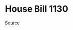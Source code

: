 # House Bill 1130

[Source](http://lawfilesext.leg.wa.gov/biennium/2023-24/Pdf/Bills/House%20Bills/1130.pdf)